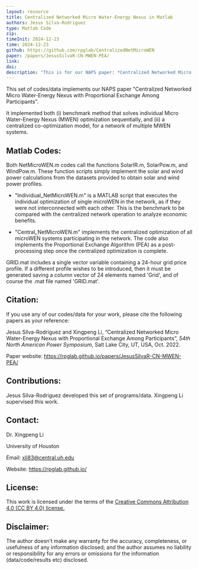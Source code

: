 ```yaml
---
layout: resource
title: Centralized Networked Micro Water-Energy Nexus in Matlab
authors: Jesus Silva-Rodriguez
type: Matlab Code
zip: 
timeInit: 2024-12-23
time: 2024-12-23
github: https://github.com/rpglab/CentralizedNetMicroWEN
paper: /papers/JesusSilvaR-CN-MWEN-PEA/
link: 
doi: 
description: "This is for our NAPS paper: *Centralized Networked Micro Water-Energy Nexus with Proportional Exchange Among Participants*. It implemented both sequential & centralized optmztn for a network of multiple water-energy nexuses."
---
```


This set of codes/data implements our NAPS paper "Centralized Networked Micro Water-Energy Nexus with Proportional Exchange Among Participants". 

It implemented both (i) benchmark method that solves individual Micro Water-Energy Nexus (MWEN) optimization sequentially, and (ii) a centralized co-optimization model, for a network of multiple MWEN systems.


## Matlab Codes:
Both NetMicroWEN.m codes call the functions SolarIR.m, SolarPow.m, and WindPow.m. These function scripts simply implement the solar and wind power calculations from the datasets provided to obtain solar and wind power profiles.

* "Individual_NetMicroWEN.m" is a MATLAB script that executes the individual optimization of single microWEN in the network, as if they were not interconnected with each other. This is the benchmark to be compared with the centralized network operation to analyze economic benefits.

* "Central_NetMicroWEN.m" implements the centralized optimization of all microWEN systems participating in the network. The code also implements the Proportional Exchange Algorithm (PEA) as a post-processing step once the centralized optimization is complete.

GRID.mat includes a single vector variable containing a 24-hour grid price profile. If a different profile wishes to be introduced, then it must be generated saving a column vector of 24 elements named 'Grid', and of course the .mat file named 'GRID.mat'.


## Citation:
If you use any of our codes/data for your work, please cite the following papers as your reference:

Jesus Silva-Rodriguez and Xingpeng Li, “Centralized Networked Micro Water-Energy Nexus with Proportional Exchange Among Participants”, *54th North American Power Symposium*, Salt Lake City, UT, USA, Oct. 2022.

Paper website: <a class="off" href="/papers/JesusSilvaR-CN-MWEN-PEA/"  target="_blank">https://rpglab.github.io/papers/JesusSilvaR-CN-MWEN-PEA/</a>


## Contributions:
Jesus Silva-Rodriguez developed this set of programs/data. Xingpeng Li supervised this work.


## Contact:
Dr. Xingpeng Li

University of Houston

Email: xli83@central.uh.edu

Website: https://rpglab.github.io/


## License:
This work is licensed under the terms of the <a class="off" href="https://creativecommons.org/licenses/by/4.0/"  target="_blank">Creative Commons Attribution 4.0 (CC BY 4.0) license.</a>


## Disclaimer:
The author doesn’t make any warranty for the accuracy, completeness, or usefulness of any information disclosed; and the author assumes no liability or responsibility for any errors or omissions for the information (data/code/results etc) disclosed.